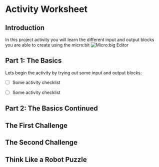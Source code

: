 # Activity Worksheet

## Introduction
In this project activity you will learn the different input and output blocks you are able to create using the micro:bit
![Micro:big Editor](/Assets/microbit-mainpage.png)

## Part 1: The Basics
Lets begin the activity by trying out some input and output blocks:

- [ ] Some activity checklist

- [ ] Some activity checklist

## Part 2: The Basics Continued

## The First Challenge

## The Second Challenge

## Think Like a Robot Puzzle